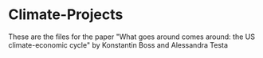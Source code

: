 # Climate-Projects
These are the files for the paper "What goes around comes around: the US climate-economic cycle" by Konstantin Boss and Alessandra Testa
